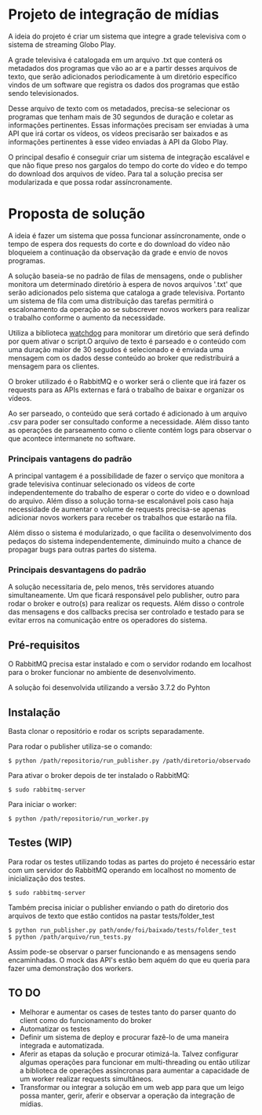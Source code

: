 # Projeto de integração de mídias

A ideia do projeto é criar um sistema que integre a grade televisiva com o sistema de streaming Globo Play. 

A grade televisiva é catalogada em um arquivo .txt que conterá os metadados dos programas que vão ao ar e a partir desses arquivos de texto, que serão adicionados periodicamente à um diretório específico vindos de um software que registra os dados dos programas que estão sendo televisionados. 

Desse arquivo de texto com os metadados, precisa-se selecionar os programas que tenham mais de 30 segundos de duração e coletar as informações pertinentes. Essas informações precisam ser enviadas à uma API que irá cortar os vídeos, os vídeos precisarão ser baixados e as informações pertinentes à esse video enviadas à API da Globo Play.

O principal desafio é conseguir criar um sistema de integração escalável e que não fique preso nos gargalos do tempo do corte do vídeo e do tempo do download dos arquivos de vídeo. Para tal a solução precisa ser modularizada e que possa rodar assíncronamente.

# Proposta de solução

A ideia é fazer um sistema que possa funcionar assíncronamente, onde o tempo de espera dos requests do corte e do download do vídeo não bloqueiem a continuação da observação da grade e envio de novos programas.

A solução baseia-se no padrão de filas de mensagens, onde o publisher monitora um determinado diretório à espera de novos arquivos '.txt' que serão adicionados pelo sistema que cataloga a grade televisiva. Portanto um sistema de fila com uma distribuição das tarefas permitirá o escalonamento da operação ao se subscrever novos workers para realizar o trabalho conforme o aumento da necessidade.

Utiliza a biblioteca [watchdog]('https://github.com/gorakhargosh/watchdog') para monitorar um diretório que será defindo por quem ativar o script.O  arquivo de texto é parseado e o conteúdo com uma duração maior de 30 segudos é selecionado e é enviada uma mensagem com os dados desse conteúdo ao broker que redistribuirá a mensagem para os clientes.

O broker utilizado é o RabbitMQ e o worker será o cliente que irá fazer os requests para as APIs externas e fará o trabalho de baixar e organizar os vídeos.

Ao ser parseado, o conteúdo que será cortado é adicionado à um arquivo .csv para poder ser consultado conforme a necessidade. Além disso tanto as operações de parseamento como o cliente contém logs para observar o que acontece intermanete no software.

### Principais vantagens do padrão

A principal vantagem é a possibilidade de fazer o serviço que monitora a grade televisiva continuar selecionado os vídeos de corte independentemente do trabalho de esperar o corte do video e o download do arquivo. Além disso a solução torna-se escalonável pois caso haja necessidade de aumentar o volume de requests precisa-se apenas adicionar novos workers para receber os trabalhos que estarão na fila.

Além disso o sistema é modularizado, o que facilita o desenvolvimento dos pedaços do sistema independentemente, diminuindo muito a chance de propagar bugs para outras partes do sistema.

### Principais desvantagens do padrão

A solução necessitaria de, pelo menos, três servidores atuando simultaneamente. Um que ficará responsável pelo publisher, outro para rodar o broker e outro(s) para realizar os requests. Além disso o controle das mensagens e dos callbacks precisa ser controlado e testado para se evitar erros na comunicação entre os operadores do sistema.

## Pré-requisitos

O RabbitMQ precisa estar instalado e com o servidor rodando em localhost para o broker funcionar no ambiente de desenvolvimento.

A solução foi desenvolvida utilizando a versão 3.7.2 do Pyhton

## Instalação

Basta clonar o repositório e rodar os scripts separadamente. 

Para rodar o publisher utiliza-se o comando:

```
$ python /path/repositorio/run_publisher.py /path/diretorio/observado
```

Para ativar o broker depois de ter instalado o RabbitMQ:

```
$ sudo rabbitmq-server
```

Para iniciar o worker:

```
$ python /path/repositorio/run_worker.py
```

## Testes (WIP)

Para rodar os testes utilizando todas as partes do projeto é necessário estar com um servidor do RabbitMQ operando em localhost no momento de inicialização dos testes.
```
$ sudo rabbitmq-server
```
Também precisa iniciar o publisher enviando o path do diretorio dos arquivos de texto que estão contidos na pastar tests/folder_test

```
$ python run_publisher.py path/onde/foi/baixado/tests/folder_test
$ python /path/arquivo/run_tests.py
```
Assim pode-se observar o parser funcionando e as mensagens sendo encaminhadas. O mock das API's estão bem aquém do que eu queria para fazer uma demonstração dos workers.

## TO DO

- Melhorar e aumentar os cases de testes tanto do parser quanto do client como do funcionamento do broker
- Automatizar os testes
- Definir um sistema de deploy e procurar fazê-lo de uma maneira integrada e automatizada.
- Aferir as etapas da solução e procurar otimizá-la. Talvez configurar algumas operações para funcionar em multi-threading ou então utilizar a biblioteca de operações assíncronas para aumentar a capacidade de um worker realizar requests simultâneos.
- Transformar ou integrar a solução em um web app para que um leigo possa manter, gerir, aferir e observar a operação da integração de mídias.